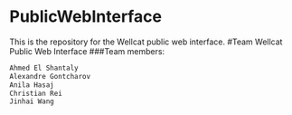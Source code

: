 # PublicWebInterface
This is the repository for the Wellcat public web interface.
#Team Wellcat Public Web Interface
###Team members:

```sh
Ahmed El Shantaly
Alexandre Gontcharov
Anila Hasaj
Christian Rei
Jinhai Wang
```